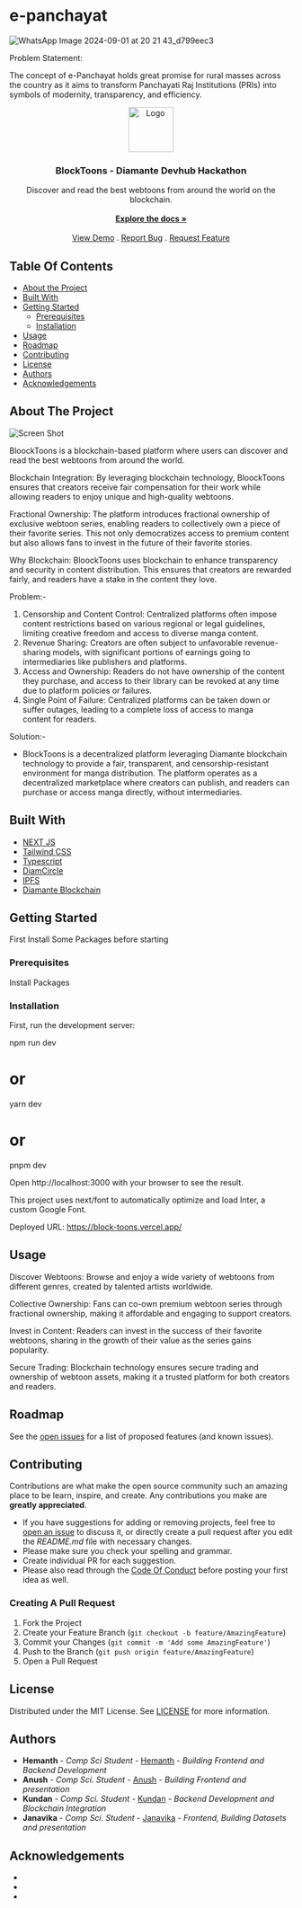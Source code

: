 # e-panchayat

![WhatsApp Image 2024-09-01 at 20 21 43_d799eec3](https://github.com/user-attachments/assets/c564e366-e1c6-4bb0-ae59-8513e93f2a27)


Problem Statement:

The concept of e-Panchayat holds great promise for rural masses across the country as it aims to transform Panchayati Raj Institutions (PRIs) into symbols of modernity, transparency, and efficiency.
<br/>
<p align="center">
  <a href="https://github.com/HEMANTH123SR/blocktoons">
    <img src="https://i.ibb.co/7jmyrpT/inifinity.png" alt="Logo" width="80" height="80">
  </a>

  <h3 align="center">BlockToons - Diamante Devhub Hackathon</h3>

  <p align="center">
     Discover and read the best webtoons from around the world on the blockchain. 
    <br/>
    <br/>
    <a href="https://github.com/HEMANTH123SR/blocktoons"><strong>Explore the docs »</strong></a>
    <br/>
    <br/>
    <a href="https://github.com/HEMANTH123SR/blocktoons">View Demo</a>
    .
    <a href="https://github.com/HEMANTH123SR/blocktoons/issues">Report Bug</a>
    .
    <a href="https://github.com/HEMANTH123SR/blocktoons/issues">Request Feature</a>
  </p>
</p>



## Table Of Contents

* [About the Project](#about-the-project)
* [Built With](#built-with)
* [Getting Started](#getting-started)
  * [Prerequisites](#prerequisites)
  * [Installation](#installation)
* [Usage](#usage)
* [Roadmap](#roadmap)
* [Contributing](#contributing)
* [License](#license)
* [Authors](#authors)
* [Acknowledgements](#acknowledgements)

## About The Project

![Screen Shot](./public/images/Screenshot%202024-09-01%20153058.png)

BloockToons is a blockchain-based platform where users can discover and read the best webtoons from around the world.

Blockchain Integration: By leveraging blockchain technology, BloockToons ensures that creators receive fair compensation for their work while allowing readers to enjoy unique and high-quality webtoons.

Fractional Ownership: The platform introduces fractional ownership of exclusive webtoon series, enabling readers to collectively own a piece of their favorite series. This not only democratizes access to premium content but also allows fans to invest in the future of their favorite stories.

Why Blockchain: BloockToons uses blockchain to enhance transparency and security in content distribution. This ensures that creators are rewarded fairly, and readers have a stake in the content they love.

Problem:-

1. Censorship and Content Control: Centralized platforms often impose content restrictions based on various regional or legal guidelines, limiting creative freedom and access to diverse manga content.
2. Revenue Sharing: Creators are often subject to unfavorable revenue-sharing models, with significant portions of earnings going to intermediaries like publishers and platforms.
3. Access and Ownership: Readers do not have ownership of the content they purchase, and access to their library can be revoked at any time due to platform policies or failures.
4. Single Point of Failure: Centralized platforms can be taken down or suffer outages, leading to a complete loss of access to manga content for readers.

Solution:-

* BlockToons is a decentralized platform leveraging Diamante blockchain technology to provide a fair, transparent, and censorship-resistant environment for manga distribution. The platform operates as a decentralized marketplace where creators can publish, and readers can purchase or access manga directly, without intermediaries.

## Built With

* [NEXT JS](https://nextjs.org/)
* [Tailwind CSS](https://tailwindcss.com/)
* [Typescript](https://www.typescriptlang.org/)
* [DiamCircle](https://diamcircle.com/)
* [IPFS](https://ipfs.io/)
* [Diamante Blockchain](https://diamanteblockchain.com/)

## Getting Started

First Install Some Packages before starting

### Prerequisites

Install Packages

### Installation

First, run the development server:

npm run dev
# or
yarn dev
# or
pnpm dev


Open http://localhost:3000 with your browser to see the result.

This project uses next/font to automatically optimize and load Inter, a custom Google Font.


Deployed URL:  https://block-toons.vercel.app/

## Usage

Discover Webtoons: Browse and enjoy a wide variety of webtoons from different genres, created by talented artists worldwide.

Collective Ownership: Fans can co-own premium webtoon series through fractional ownership, making it affordable and engaging to support creators.

Invest in Content: Readers can invest in the success of their favorite webtoons, sharing in the growth of their value as the series gains popularity.

Secure Trading: Blockchain technology ensures secure trading and ownership of webtoon assets, making it a trusted platform for both creators and readers.

## Roadmap

See the [open issues](https://github.com/HEMANTH123SR/blocktoons/issues) for a list of proposed features (and known issues).

## Contributing

Contributions are what make the open source community such an amazing place to be learn, inspire, and create. Any contributions you make are **greatly appreciated**.
* If you have suggestions for adding or removing projects, feel free to [open an issue](https://github.com/HEMANTH123SR/blocktoons/issues/new) to discuss it, or directly create a pull request after you edit the *README.md* file with necessary changes.
* Please make sure you check your spelling and grammar.
* Create individual PR for each suggestion.
* Please also read through the [Code Of Conduct](https://github.com/HEMANTH123SR/blocktoons/blob/main/CODE_OF_CONDUCT.md) before posting your first idea as well.

### Creating A Pull Request

1. Fork the Project
2. Create your Feature Branch (`git checkout -b feature/AmazingFeature`)
3. Commit your Changes (`git commit -m 'Add some AmazingFeature'`)
4. Push to the Branch (`git push origin feature/AmazingFeature`)
5. Open a Pull Request

## License

Distributed under the MIT License. See [LICENSE](https://github.com/HEMANTH123SR/blocktoons/blob/main/LICENSE.md) for more information.

## Authors

* **Hemanth** - *Comp Sci Student* - [Hemanth](https://github.com/HEMANTH123SR) - *Building Frontend and Backend Development*
* **Anush** - *Comp Sci. Student* - [Anush](https://github.com/Anush-Noob) - *Building Frontend and presentation*
* **Kundan** - *Comp Sci. Student* - [Kundan](https://github.com/Kundan730) - *Backend Development and Blockchain Integration*
* **Janavika** - *Comp Sci. Student* - [Janavika](https://github.com/Janavikas) - *Frontend, Building Datasets and presentation*

## Acknowledgements

* []()
* []()
* []()

